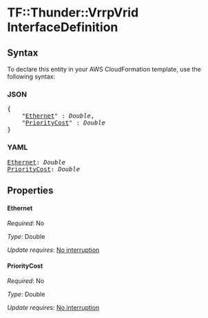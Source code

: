 # TF::Thunder::VrrpVrid InterfaceDefinition

## Syntax

To declare this entity in your AWS CloudFormation template, use the following syntax:

### JSON

<pre>
{
    "<a href="#ethernet" title="Ethernet">Ethernet</a>" : <i>Double</i>,
    "<a href="#prioritycost" title="PriorityCost">PriorityCost</a>" : <i>Double</i>
}
</pre>

### YAML

<pre>
<a href="#ethernet" title="Ethernet">Ethernet</a>: <i>Double</i>
<a href="#prioritycost" title="PriorityCost">PriorityCost</a>: <i>Double</i>
</pre>

## Properties

#### Ethernet

_Required_: No

_Type_: Double

_Update requires_: [No interruption](https://docs.aws.amazon.com/AWSCloudFormation/latest/UserGuide/using-cfn-updating-stacks-update-behaviors.html#update-no-interrupt)

#### PriorityCost

_Required_: No

_Type_: Double

_Update requires_: [No interruption](https://docs.aws.amazon.com/AWSCloudFormation/latest/UserGuide/using-cfn-updating-stacks-update-behaviors.html#update-no-interrupt)

